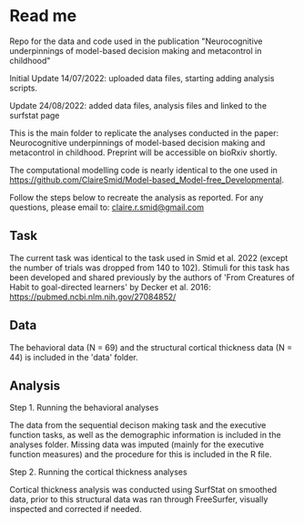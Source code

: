 # Read me
Repo for the data and code used in the publication "Neurocognitive underpinnings of model-based decision making and metacontrol in childhood"

Initial Update 14/07/2022: uploaded data files, starting adding analysis scripts. 

Update 24/08/2022: added data files, analysis files and linked to the surfstat page

This is the main folder to replicate the analyses conducted in the paper: Neurocognitive underpinnings of model-based decision making and metacontrol in childhood. Preprint will be accessible on bioRxiv shortly.

The computational modelling code is nearly identical to the one used in https://github.com/ClaireSmid/Model-based_Model-free_Developmental.

Follow the steps below to recreate the analysis as reported. For any questions, please email to: claire.r.smid@gmail.com

## Task

The current task was identical to the task used in Smid et al. 2022 (except the number of trials was dropped from 140 to 102). Stimuli for this task has been developed and shared previously by the authors of 'From Creatures of Habit to goal-directed learners' by Decker et al. 2016: https://pubmed.ncbi.nlm.nih.gov/27084852/

## Data

The behavioral data (N = 69) and the structural cortical thickness data (N = 44) is included in the 'data' folder. 

## Analysis

  Step 1. Running the behavioral analyses

The data from the sequential decison making task and the executive function tasks, as well as the demographic information is included in the analyses folder. Missing data was imputed (mainly for the executive function measures) and the procedure for this is included in the R file. 

  Step 2. Running the cortical thickness analyses
  
Cortical thickness analysis was conducted using SurfStat on smoothed data, prior to this structural data was ran through FreeSurfer, visually inspected and corrected if needed. 

